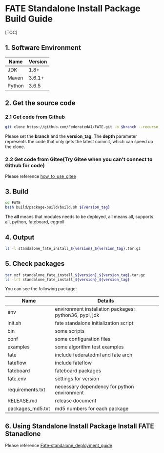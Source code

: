 
# FATE Standalone Install Package Build Guide

[TOC]

## 1. Software Environment

| Name   | Version |
| ------ | ------- |
| JDK    | 1.8+    |
| Maven  | 3.6.1+  |
| Python | 3.6.5   |

## 2. Get the source code

### 2.1 Get code from Github

```bash
git clone https://github.com/FederatedAI/FATE.git -b $branch --recurse-submodules --depth=1
```

Please set the **branch** and the **version_tag**.
The **depth** parameter represents the code that only gets the latest commit, which can speed up the clone.

### 2.2 Get code from Gitee(Try Gitee when you can't connect to Github for code)

Please reference [how_to_use_gitee](../common/how_to_use_gitee.md)

## 3. Build

```bash
cd FATE
bash build/package-build/build.sh ${version_tag}
```

The **all** means that modules needs to be deployed, all means all, supports all, python, fateboard, eggroll

## 4. Output

```bash
ls -l standalone_fate_install_${version}_${version_tag}.tar.gz
```

## 5. Check packages

```bash
tar xzf standalone_fate_install_${version}_${version_tag}.tar.gz
ls -lrt standalone_fate_install_${version}_${version_tag}
```

You can see the following package:

| Name             | Details                                                   |
| ---------------- | --------------------------------------------------------- |
| env              | environment installation packages: python36, pypi, jdk    |
| init.sh          | fate standalone initialization script                     |
| bin              | some scripts                                              |
| conf             | some configuration files                                  |
| examples         | some algorithm test examples                              |
| fate             | include federatedml and fate arch                         |
| fateflow         | include fateflow                                          |
| fateboard        | fateboard packages                                        |
| fate.env         | settings for version                                      |
| requirements.txt | necessary dependency for python environment               |
| RELEASE.md       | release document                                          |
| packages_md5.txt | md5 numbers for each package                              |

## 6. Using Standalone Install Package Install FATE Stanadlone

Please reference [Fate-standalone_deployment_guide](../deploy/../../deploy/standalone-deploy/doc/Fate-standalone_deployment_guide.md)